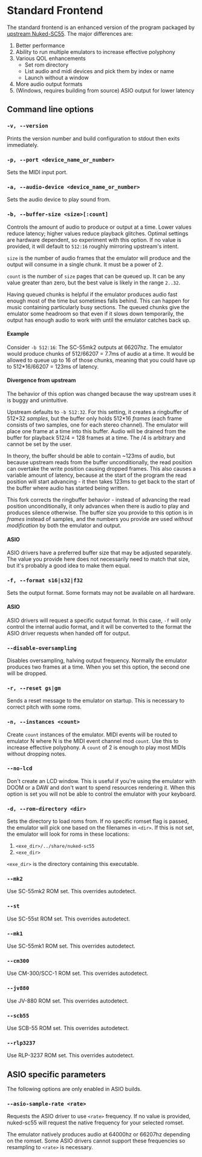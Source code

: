 # Standard Frontend

The standard frontend is an enhanced version of the program packaged by
[upstream Nuked-SC55](https://github.com/nukeykt/Nuked-SC55). The major
differences are:

1. Better performance
2. Ability to run multiple emulators to increase effective polyphony
3. Various QOL enhancements
   - Set rom directory
   - List audio and midi devices and pick them by index or name
   - Launch without a window
4. More audio output formats
5. (Windows, requires building from source) ASIO output for lower latency

## Command line options

### `-v, --version`

Prints the version number and build configuration to stdout then exits
immediately.

### `-p, --port <device_name_or_number>`

Sets the MIDI input port.

### `-a, --audio-device <device_name_or_number>`

Sets the audio device to play sound from.

### `-b, --buffer-size <size>[:count]`

Controls the amount of audio to produce or output at a time. Lower values
reduce latency; higher values reduce playback glitches. Optimal settings are
hardware dependent, so experiment with this option. If no value is provided, it
will default to `512:16` roughly mirroring upstream's intent.

`size` is the number of audio frames that the emulator will produce and the
output will consume in a single chunk. It must be a power of 2.

`count` is the number of `size` pages that can be queued up. It can be any
value greater than zero, but the best value is likely in the range `2..32`.

Having queued chunks is helpful if the emulator produces audio fast enough most
of the time but sometimes falls behind. This can happen for music containing
particularly busy sections. The queued chunks give the emulator some headroom
so that even if it slows down temporarily, the output has enough audio to work
with until the emulator catches back up.

#### Example

Consider `-b 512:16`: The SC-55mk2 outputs at 66207hz. The emulator would
produce chunks of 512/66207 = 7.7ms of audio at a time. It would be allowed to
queue up to 16 of those chunks, meaning that you could have up to 512\*16/66207
= 123ms of latency.

#### Divergence from upstream

The behavior of this option was changed because the way upstream uses it is
buggy and unintuitive.

Upstream defaults to `-b 512:32`. For this setting, it creates a ringbuffer of
512\*32 *samples*, but the buffer only holds 512\*16 *frames* (each frame
consists of two samples, one for each stereo channel). The emulator will place
one frame at a time into this buffer. Audio will be drained from the buffer for
playback 512/4 = 128 frames at a time. The /4 is arbitrary and cannot be set by
the user.

In theory, the buffer should be able to contain ~123ms of audio, but because
upstream reads from the buffer unconditionally, the read position can overtake
the write position causing dropped frames. This also causes a variable amount
of latency, because at the start of the program the read position will start
advancing - it then takes 123ms to get back to the start of the buffer where
audio has started being written.

This fork corrects the ringbuffer behavior - instead of advancing the read
position unconditionally, it only advances when there is audio to play and
produces silence otherwise. The buffer size you provide to this option is in
*frames* instead of samples, and the numbers you provide are used *without
modification* by both the emulator and output.

#### ASIO

ASIO drivers have a preferred buffer size that may be adjusted separately. The
value you provide here does not necessarily need to match that size, but it's
probably a good idea to make them equal.

### `-f, --format s16|s32|f32`

Sets the output format. Some formats may not be available on all hardware.

#### ASIO

ASIO drivers will request a specific output format. In this case, `-f` will
only control the internal audio format, and it will be converted to the format
the ASIO driver requests when handed off for output.

### `--disable-oversampling`

Disables oversampling, halving output frequency. Normally the emulator produces
two frames at a time. When you set this option, the second one will be dropped.

### `-r, --reset gs|gm`

Sends a reset message to the emulator on startup. This is necessary to correct
pitch with some roms.

### `-n, --instances <count>`

Create `count` instances of the emulator. MIDI events will be routed to
emulator N where N is the MIDI event channel mod `count`. Use this to increase
effective polyphony. A `count` of 2 is enough to play most MIDIs without
dropping notes.

### `--no-lcd`

Don't create an LCD window. This is useful if you're using the emulator with
DOOM or a DAW and don't want to spend resources rendering it. When this option
is set you will not be able to control the emulator with your keyboard.

### `-d, --rom-directory <dir>`

Sets the directory to load roms from. If no specific romset flag is passed, the
emulator will pick one based on the filenames in `<dir>`. If this is not set,
the emulator will look for roms in these locations:

1. `<exe_dir>/../share/nuked-sc55`
2. `<exe_dir>`

`<exe_dir>` is the directory containing this executable.

### `--mk2`

Use SC-55mk2 ROM set. This overrides autodetect.

### `--st`

Use SC-55st ROM set. This overrides autodetect.

### `--mk1`

Use SC-55mk1 ROM set. This overrides autodetect.

### `--cm300`

Use CM-300/SCC-1 ROM set. This overrides autodetect.

### `--jv880` 

Use JV-880 ROM set. This overrides autodetect.

### `--scb55`

Use SCB-55 ROM set. This overrides autodetect.

### `--rlp3237`

Use RLP-3237 ROM set. This overrides autodetect.

## ASIO specific parameters

The following options are only enabled in ASIO builds.

### `--asio-sample-rate <rate>`

Requests the ASIO driver to use `<rate>` frequency. If no value is provided,
nuked-sc55 will request the native frequency for your selected romset.

The emulator natively produces audio at 64000hz or 66207hz depending on the
romset. Some ASIO drivers cannot support these frequencies so resampling to
`<rate>` is necessary.
